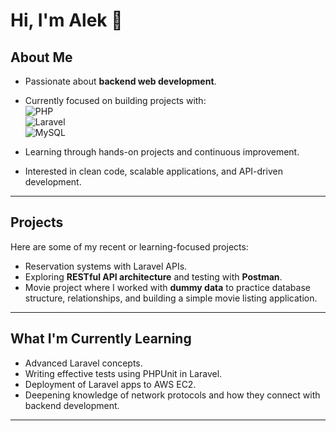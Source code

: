 # Hi, I'm Alek 👋

## About Me
- Passionate about **backend web development**.  
- Currently focused on building projects with:  
  ![PHP](https://img.shields.io/badge/PHP-777BB4?style=for-the-badge&logo=php&logoColor=white)  
  ![Laravel](https://img.shields.io/badge/Laravel-FF2D20?style=for-the-badge&logo=laravel&logoColor=white)  
  ![MySQL](https://img.shields.io/badge/MySQL-4479A1?style=for-the-badge&logo=mysql&logoColor=white)
   
- Learning through hands-on projects and continuous improvement.  
- Interested in clean code, scalable applications, and API-driven development.  

---

## Projects
Here are some of my recent or learning-focused projects:  
- Reservation systems with Laravel APIs.  
- Exploring **RESTful API architecture** and testing with **Postman**.  
- Movie project where I worked with **dummy data** to practice database structure, relationships, and building a simple movie listing application.

---

## What I'm Currently Learning
- Advanced Laravel concepts.  
- Writing effective tests using PHPUnit in Laravel.  
- Deployment of Laravel apps to AWS EC2.  
- Deepening knowledge of network protocols and how they connect with backend development.  

---


